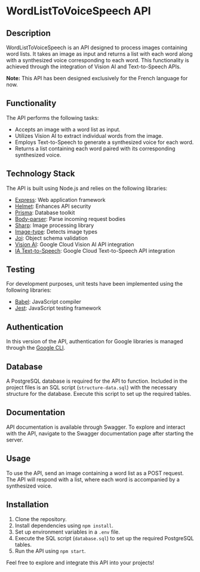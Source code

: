 # WordListToVoiceSpeech API

## Description

WordListToVoiceSpeech is an API designed to process images containing word lists. It takes an image as input and returns a list with each word along with a synthesized voice corresponding to each word. This functionality is achieved through the integration of Vision AI and Text-to-Speech APIs.

**Note:** This API has been designed exclusively for the French language for now.

## Functionality

The API performs the following tasks:
- Accepts an image with a word list as input.
- Utilizes Vision AI to extract individual words from the image.
- Employs Text-to-Speech to generate a synthesized voice for each word.
- Returns a list containing each word paired with its corresponding synthesized voice.

## Technology Stack

The API is built using Node.js and relies on the following libraries:

- [Express](https://expressjs.com/): Web application framework
- [Helmet](https://helmetjs.github.io/): Enhances API security
- [Prisma](https://github.com/prisma/prisma): Database toolkit
- [Body-parser](https://www.npmjs.com/package/body-parser): Parse incoming request bodies
- [Sharp](https://sharp.pixelplumbing.com/): Image processing library
- [Image-type](https://www.npmjs.com/package/image-type): Detects image types
- [Joi](https://www.npmjs.com/package/joi): Object schema validation
- [Vision AI](https://www.npmjs.com/package/@google-cloud/vision): Google Cloud Vision AI API integration
- [IA Text-to-Speech](https://www.npmjs.com/package/@google-cloud/text-to-speech): Google Cloud Text-to-Speech API integration

## Testing

For development purposes, unit tests have been implemented using the following libraries:
- [Babel](https://babeljs.io/): JavaScript compiler
- [Jest](https://jestjs.io/): JavaScript testing framework

## Authentication

In this version of the API, authentication for Google libraries is managed through the [Google CLI](https://cloud.google.com/docs/authentication/gcloud).

## Database

A PostgreSQL database is required for the API to function. Included in the project files is an SQL script (`structure-data.sql`) with the necessary structure for the database. Execute this script to set up the required tables.

## Documentation

API documentation is available through Swagger. To explore and interact with the API, navigate to the Swagger documentation page after starting the server.

## Usage

To use the API, send an image containing a word list as a POST request. The API will respond with a list, where each word is accompanied by a synthesized voice.

## Installation

1. Clone the repository.
2. Install dependencies using `npm install`.
3. Set up environment variables in a `.env` file.
4. Execute the SQL script (`database.sql`) to set up the required PostgreSQL tables.
5. Run the API using `npm start`.

Feel free to explore and integrate this API into your projects!